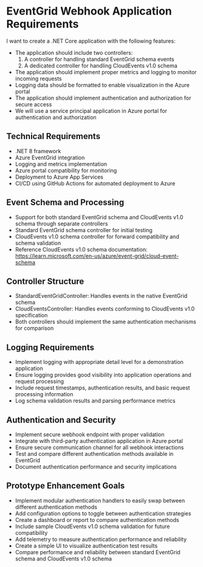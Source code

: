 # EventGrid Webhook Application Requirements

I want to create a .NET Core application with the following features:

- The application should include two controllers:
  1. A controller for handling standard EventGrid schema events
  2. A dedicated controller for handling CloudEvents v1.0 schema
- The application should implement proper metrics and logging to monitor incoming requests
- Logging data should be formatted to enable visualization in the Azure portal
- The application should implement authentication and authorization for secure access
- We will use a service principal application in Azure portal for authentication and authorization

## Technical Requirements
- .NET 8 framework
- Azure EventGrid integration
- Logging and metrics implementation
- Azure portal compatibility for monitoring
- Deployment to Azure App Services
- CI/CD using GitHub Actions for automated deployment to Azure

## Event Schema and Processing
- Support for both standard EventGrid schema and CloudEvents v1.0 schema through separate controllers
- Standard EventGrid schema controller for initial testing
- CloudEvents v1.0 schema controller for forward compatibility and schema validation
- Reference CloudEvents v1.0 schema documentation: https://learn.microsoft.com/en-us/azure/event-grid/cloud-event-schema

## Controller Structure
- StandardEventGridController: Handles events in the native EventGrid schema
- CloudEventsController: Handles events conforming to CloudEvents v1.0 specification
- Both controllers should implement the same authentication mechanisms for comparison

## Logging Requirements
- Implement logging with appropriate detail level for a demonstration application
- Ensure logging provides good visibility into application operations and request processing
- Include request timestamps, authentication results, and basic request processing information
- Log schema validation results and parsing performance metrics

## Authentication and Security
- Implement secure webhook endpoint with proper validation
- Integrate with third-party authentication application in Azure portal
- Ensure secure communication channel for all webhook interactions
- Test and compare different authentication methods available in EventGrid
- Document authentication performance and security implications

## Prototype Enhancement Goals
- Implement modular authentication handlers to easily swap between different authentication methods
- Add configuration options to toggle between authentication strategies
- Create a dashboard or report to compare authentication methods
- Include sample CloudEvents v1.0 schema validation for future compatibility
- Add telemetry to measure authentication performance and reliability
- Create a simple UI to visualize authentication test results
- Compare performance and reliability between standard EventGrid schema and CloudEvents v1.0 schema
